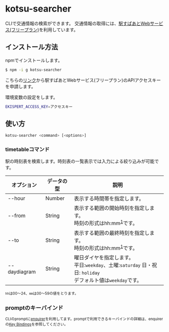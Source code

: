 # kotsu-searcher

CLIで交通情報の検索ができます。
交通情報の取得には、[駅すぱあとWebサービス(フリープラン)](https://ekiworld.net/service/sier/webservice/free_provision.html?utm_source=ekiworld&utm_medium=website&utm_campaign=ews_ekiworld_product_intro)を利用しています。

## インストール方法
npmでインストールします。
```sh
$ npm -i g kotsu-searcher
```

こちらの[リンク](https://ekiworld.net/free_provision/index.php?utm_source=ekiworld&utm_medium=website&utm_campaign=ews_ekiworld_product_free_header)から駅すぱあとWebサービス(フリープラン)のAPIアクセスキーを申請します。</br>

環境変数の設定をします。
```sh
EKISPERT_ACCESS_KEY=アクセスキー
```

## 使い方
```sh
kotsu-searcher <command> [<options>]
```

### timetableコマンド
駅の時刻表を検索します。時刻表の一覧表示では入力による絞り込みが可能です。

| オプション   | データの型 | 説明                                                                                    |
|--------------|------------|-----------------------------------------------------------------------------------------|
| --hour       | Number     | 表示する時間帯を指定します。                                                            |
| --from       | String     | 表示する範囲の開始時刻を指定します。</br> 時刻の形式はhh:mm<sup>[1](#note1)</sup>です。 |
| --to         | String     | 表示する範囲の最終時刻を指定します。</br> 時刻の形式はhh:mm<sup>[1](#note1)</sup>です。 |
| --daydiagram | String     | 曜日ダイヤを指定します。</br> 平日:`weekday`、土曜:`saturday` 日・祝日: `holiday`</br> デフォルト値は`weekday`です。       |

<small id="note1"> `hh`は00〜24、`mm`は00〜59の値をとります。

## promptのキーバインド
CLIのpromptに[enquirer](https://github.com/enquirer/enquirer)を利用してます。promptで利用できるキーバインドの詳細は、enquirerの[Key Bindings](https://github.com/enquirer/enquirer#-key-bindings)を参照してください。
